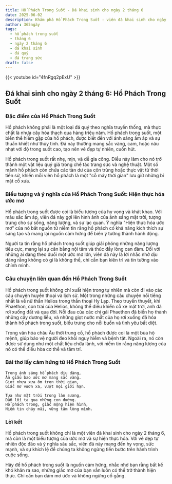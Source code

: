 ```yaml
---
title: Hổ Phách Trong Suốt - Đá khai sinh cho ngày 2 tháng 6
date: 2025-06-02
description: Khám phá Hổ Phách Trong Suốt - viên đá khai sinh cho ngày 2 tháng 6, biểu tượng của Hiện thực hóa ước mơ. Cùng tìm hiểu ý nghĩa sâu sắc của viên đá độc đáo này.
author: 365ngày
tags:
  - hổ phách trong suốt
  - tháng 6
  - ngày 2 tháng 6
  - đá khai sinh
  - đá quý
  - đá trang sức
draft: false
---
```


{{< youtube id="4fnRgq2pExU" >}}

## Đá khai sinh cho ngày 2 tháng 6: Hổ Phách Trong Suốt

### Đặc điểm của Hổ Phách Trong Suốt

Hổ phách không phải là một loại đá quý theo nghĩa truyền thống, mà thực chất là nhựa cây hóa thạch qua hàng triệu năm. Hổ phách trong suốt, một biến thể hiếm gặp của hổ phách, được biết đến với ánh sáng ấm áp và sự thuần khiết như thủy tinh. Đá này thường mang sắc vàng, cam, hoặc nâu nhạt với độ trong suốt cao, tạo nên vẻ đẹp tự nhiên, cuốn hút.

Hổ phách trong suốt rất nhẹ, mịn, và dễ gia công. Điều này làm cho nó trở thành một vật liệu quý giá trong chế tác trang sức và nghệ thuật. Một số mảnh hổ phách còn chứa các tàn dư của côn trùng hoặc thực vật từ thời tiền sử, khiến mỗi viên hổ phách là một "cỗ máy thời gian" lưu giữ những bí mật cổ xưa.

### Biểu tượng và ý nghĩa của Hổ Phách Trong Suốt: Hiện thực hóa ước mơ

Hổ phách trong suốt được coi là biểu tượng của hy vọng và khát khao. Với màu sắc ấm áp, viên đá này gợi lên hình ảnh của ánh sáng mặt trời, tượng trưng cho sự sống, năng lượng, và sự lạc quan. Ý nghĩa "Hiện thực hóa ước mơ" của nó bắt nguồn từ niềm tin rằng hổ phách có khả năng kích thích sự sáng tạo và mang lại nguồn cảm hứng để biến ý tưởng thành hành động.

Người ta tin rằng hổ phách trong suốt giúp giải phóng những năng lượng tiêu cực, mang lại sự cân bằng nội tâm và thúc đẩy lòng can đảm. Đối với những ai đang theo đuổi một ước mơ lớn, viên đá này là lời nhắc nhở dịu dàng rằng không có gì là không thể, chỉ cần bạn kiên trì và tin tưởng vào chính mình.

### Câu chuyện liên quan đến Hổ Phách Trong Suốt

Hổ phách trong suốt không chỉ xuất hiện trong tự nhiên mà còn đi vào các câu chuyện huyền thoại và lịch sử. Một trong những câu chuyện nổi tiếng nhất là về nữ thần Helios trong thần thoại Hy Lạp. Theo truyền thuyết, khi Phaethon, con trai của Helios, không thể điều khiển cỗ xe mặt trời, anh đã rơi xuống đất và qua đời. Nỗi đau của các chị gái Phaethon đã biến họ thành những cây dương liễu, và những giọt nước mắt của họ rơi xuống đã hóa thành hổ phách trong suốt, biểu trưng cho nỗi buồn và tình yêu bất diệt.

Trong văn hóa châu Âu thời trung cổ, hổ phách được coi là một bùa hộ mệnh, giúp bảo vệ người đeo khỏi nguy hiểm và bệnh tật. Ngoài ra, nó còn được sử dụng như một chất liệu chữa lành, với niềm tin rằng năng lượng của nó có thể điều hòa cơ thể và tâm trí.

### Bài thơ lấy cảm hứng từ Hổ Phách Trong Suốt

```
Trong ánh sáng hổ phách dịu dàng,  
Ẩn giấu bao ước mơ mang sắc vàng.  
Giọt nhựa xưa ôm trọn thời gian,  
Giấc mơ vươn xa, vượt mọi giới hạn.  

Tựa như mặt trời trong làn sương,  
Dẫn lối ta qua những con đường.  
Hổ phách trong, giấc mộng hiện hình,  
Niềm tin cháy mãi, vững tâm lòng mình.  
```

### Lời kết

Hổ phách trong suốt không chỉ là một viên đá khai sinh cho ngày 2 tháng 6, mà còn là một biểu tượng của ước mơ và sự hiện thực hóa. Với vẻ đẹp tự nhiên độc đáo và ý nghĩa sâu sắc, viên đá này mang đến hy vọng, sức mạnh, và sự khích lệ để chúng ta không ngừng tiến bước trên hành trình cuộc sống.

Hãy để hổ phách trong suốt là nguồn cảm hứng, nhắc nhở bạn rằng bất kể khó khăn ra sao, những giấc mơ của bạn vẫn luôn có thể trở thành hiện thực. Chỉ cần bạn dám mơ ước và không ngừng cố gắng.